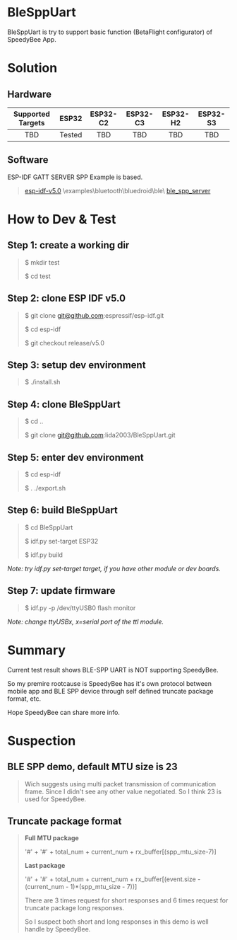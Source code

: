 # BleSppUart

BleSppUart is try to support basic function (BetaFlight configurator) of SpeedyBee App.

# Solution

## Hardware

| Supported Targets | ESP32 | ESP32-C2 | ESP32-C3 | ESP32-H2 | ESP32-S3 |
| :---------------: | :---: | :------: | :------: | :------: | :------: |
| TBD | Tested | TBD | TBD | TBD | TBD |

## Software 

ESP-IDF GATT SERVER SPP Example is based.
>[esp-idf-v5.0](https://github.com/espressif/esp-idf/tree/release/v5.0) \examples\bluetooth\bluedroid\ble\ [ble_spp_server](https://github.com/espressif/esp-idf/tree/release/v5.0/examples/bluetooth/bluedroid/ble/ble_spp_server)

# How to Dev & Test

## Step 1: create a working dir

> $ mkdir test
> 
> $ cd test

## Step 2: clone ESP IDF v5.0

> $ git clone git@github.com:espressif/esp-idf.git
> 
> $ cd esp-idf
> 
> $ git checkout release/v5.0

## Step 3: setup dev environment

> $ ./install.sh

## Step 4: clone BleSppUart

> $ cd ..
> 
> $ git clone git@github.com:lida2003/BleSppUart.git

## Step 5: enter dev environment

> $ cd esp-idf
> 
> $ . ./export.sh

## Step 6: build BleSppUart

> $ cd BleSppUart
> 
> $ idf.py set-target ESP32
> 
> $ idf.py build

*Note: try idf.py set-target target, if you have other module or dev boards.*

## Step 7: update firmware

> $ idf.py -p /dev/ttyUSB0 flash monitor

*Note: change ttyUSBx, x=serial port of the ttl module.*

# Summary

Current test result shows BLE-SPP UART is NOT supporting SpeedyBee. 

So my premire rootcause is SpeedyBee has it's own protocol between mobile app and BLE SPP device through self defined truncate package format, etc.

Hope SpeedyBee can share more info.

# Suspection

## BLE SPP demo, default MTU size is 23
> Wich suggests using multi packet transmission of communication frame.
> Since I didn't see any other value negotiated. So I think 23 is used for SpeedyBee.

## Truncate package format
> **Full MTU package**
> 
> '#' + '#' + total_num + current_num + rx_buffer[(spp_mtu_size-7)]
> 
> **Last package**
> 
> '#' + '#' + total_num + current_num + rx_buffer[(event.size - (current_num - 1)*(spp_mtu_size - 7))]
> 
> There are 3 times request for short responses and 6 times request for truncate package long responses.
> 
> So I suspect both short and long responses in this demo is well handle by SpeedyBee.


